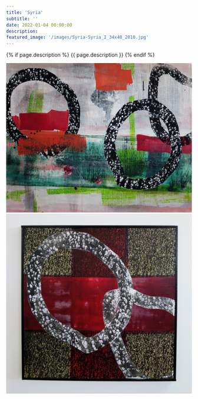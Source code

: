 ```yaml
---
title: 'Syria'
subtitle: ''
date: 2022-01-04 00:00:00
description: 
featured_image: '/images/Syria-Syria_I_34x48_2010.jpg'
---
```


{% if page.description %}
{{ page.description }}
{% endif %}

<div class="gallery" data-columns="2">
    <img src="/images/Syria-Syria_I_34x48_2010.jpg" alt="Syria I 34x48 2010"><img src="/images/Syria-Syria_II_24x24_2010.jpg" alt="Syria II 24x24 2010">
</div>
